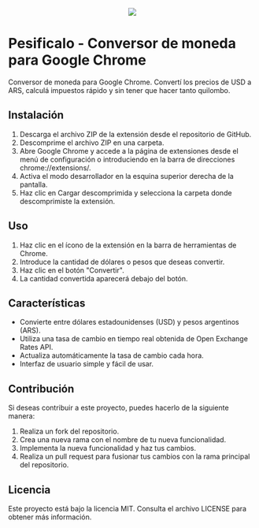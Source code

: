 <p align="center">
        <img src="https://github.com/thiagosequeira/Pesificalo-Extension/blob/master/images/icon48.png" />
</p>

# Pesificalo - Conversor de moneda para Google Chrome
Conversor de moneda para Google Chrome. Convertí los precios de USD a ARS, calculá impuestos rápido y sin tener que hacer tanto quilombo.

## Instalación
1. Descarga el archivo ZIP de la extensión desde el repositorio de GitHub.
2. Descomprime el archivo ZIP en una carpeta.
3. Abre Google Chrome y accede a la página de extensiones desde el menú de configuración o introduciendo en la barra de direcciones chrome://extensions/.
4. Activa el modo desarrollador en la esquina superior derecha de la pantalla.
5. Haz clic en Cargar descomprimida y selecciona la carpeta donde descomprimiste la extensión.

## Uso
1. Haz clic en el ícono de la extensión en la barra de herramientas de Chrome.
2. Introduce la cantidad de dólares o pesos que deseas convertir.
3. Haz clic en el botón "Convertir".
4. La cantidad convertida aparecerá debajo del botón.


## Características
- Convierte entre dólares estadounidenses (USD) y pesos argentinos (ARS).
- Utiliza una tasa de cambio en tiempo real obtenida de Open Exchange Rates API.
- Actualiza automáticamente la tasa de cambio cada hora.
- Interfaz de usuario simple y fácil de usar.


## Contribución
Si deseas contribuir a este proyecto, puedes hacerlo de la siguiente manera:
1. Realiza un fork del repositorio.
2. Crea una nueva rama con el nombre de tu nueva funcionalidad.
3. Implementa la nueva funcionalidad y haz tus cambios.
4. Realiza un pull request para fusionar tus cambios con la rama principal del repositorio.


## Licencia
Este proyecto está bajo la licencia MIT. Consulta el archivo LICENSE para obtener más información.
